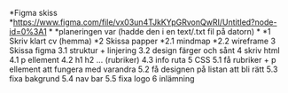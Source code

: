 *Figma skiss
*https://www.figma.com/file/vx03un4TJkKYpGRvonQwRI/Untitled?node-id=0%3A1
*
*planeringen var (hadde den i en text/.txt fil på datorn)
*
*1 Skriv klart cv (hemma)
*2 Skissa papper
    *2.1 mindmap
    *2.2 wireframe
3 Skissa figma
    3.1 struktur + linjering
    3.2 design färger och sånt
4 skriv html
    4.1 p ellement
    4.2 h1 h2 ... (rubriker)
    4.3 info ruta
5 CSS
    5.1 få rubriker + p ellement att fungera med varandra
    5.2 få designen på listan att bli rätt
    5.3 fixa bakgrund
    5.4 nav bar
    5.5 fixa logo
6 inlämning